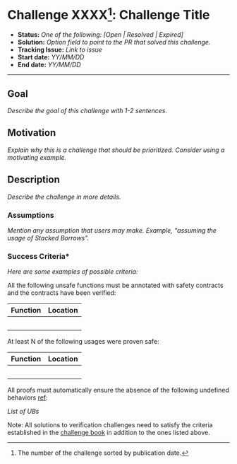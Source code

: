 # Challenge XXXX[^challenge_id]: Challenge Title

- **Status:** *One of the following: [Open | Resolved | Expired]*
- **Solution:** *Option field to point to the PR that solved this challenge.*
- **Tracking Issue:** *Link to issue*
- **Start date:** *YY/MM/DD*
- **End date:** *YY/MM/DD*

-------------------


## Goal

*Describe the goal of this challenge with 1-2 sentences.*

## Motivation

*Explain why this is a challenge that should be prioritized. Consider using a motivating example.*

## Description

*Describe the challenge in more details.*

### Assumptions

*Mention any assumption that users may make. Example, "assuming the usage of Stacked Borrows".*

### Success Criteria*

*Here are some examples of possible criteria:*

All the following unsafe functions must be annotated with safety contracts and the contracts have been verified:

|Function	|Location	|
|---	|---	|
|	|	|
|	|	|
|	|	|
|	|	|
|	|	|

At least N of the following usages were proven safe:

|Function	|Location	|
|---	|---	|
|	|	|
|	|	|
|	|	|
|	|	|
|	|	|

All proofs must automatically ensure the absence of the following undefined behaviors [ref](https://github.com/rust-lang/reference/blob/142b2ed77d33f37a9973772bd95e6144ed9dce43/src/behavior-considered-undefined.md):

*List of UBs*

Note: All solutions to verification challenges need to satisfy the criteria established in the [challenge book](general-rules.md)
in addition to the ones listed above.

[^challenge_id]: The number of the challenge sorted by publication date.

